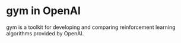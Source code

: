 # gym in OpenAI

gym is a toolkit for developing and comparing reinforcement learning algorithms provided by OpenAI.
